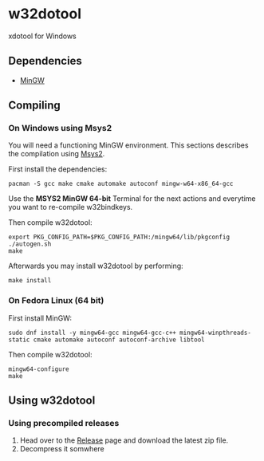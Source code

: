 # w32dotool

xdotool for Windows

## Dependencies

* [MinGW](http://mingw.org/)

## Compiling

### On Windows using Msys2

You will need a functioning MinGW environment. This sections describes the compilation using [Msys2](https://www.msys2.org/).

First install the dependencies:

    pacman -S gcc make cmake automake autoconf mingw-w64-x86_64-gcc

Use the __MSYS2 MinGW 64-bit__ Terminal for the next actions and everytime you want to re-compile w32bindkeys.

Then compile w32dotool:

    export PKG_CONFIG_PATH=$PKG_CONFIG_PATH:/mingw64/lib/pkgconfig
    ./autogen.sh
    make

Afterwards you may install w32dotool by performing:

    make install

### On Fedora Linux (64 bit)

First install MinGW:

    sudo dnf install -y mingw64-gcc mingw64-gcc-c++ mingw64-winpthreads-static cmake automake autoconf autoconf-archive libtool

Then compile w32dotool:

    mingw64-configure
    make

## Using w32dotool

### Using precompiled releases

1. Head over to the [Release](https://github.com/ritschmaster/w32bindkeys/releases) page and download the latest zip file.
2. Decompress it somwhere


